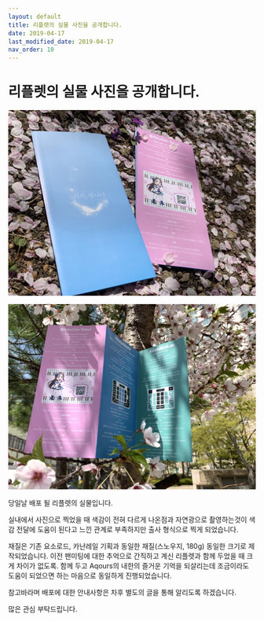 ```yaml
---
layout: default
title: 리플렛의 실물 사진을 공개합니다.
date: 2019-04-17
last_modified_date: 2019-04-17
nav_order: 10
---
```


# 리플렛의 실물 사진을 공개합니다.

![](/assets/images/leaflet-photo-01.jpg)

![](/assets/images/leaflet-photo-02.jpg)

당일날 배포 될 리플렛의 실물입니다.

실내에서 사진으로 찍었을 때 색감이 전혀 다르게 나온점과 자연광으로 촬영하는것이 색감 전달에 도움이 된다고 느낀 관계로 부족하지만 출사 형식으로 찍게 되었습니다.

재질은 기존 요소로드, 카난레일 기획과 동일한 재질(스노우지, 180g) 동일한 크기로 제작되었습니다. 이전 팬미팅에 대한 추억으로 간직하고 계신 리플렛과 함께 두었을 때 크게 차이가 없도록. 함께 두고 Aqours의 내한의 즐거운 기억을 되살리는데 조금이라도 도움이 되었으면 하는 마음으로 동일하게 진행되었습니다.

참고바라며 배포에 대한 안내사항은 차후 별도의 글을 통해 알리도록 하겠습니다.

많은 관심 부탁드립니다. 